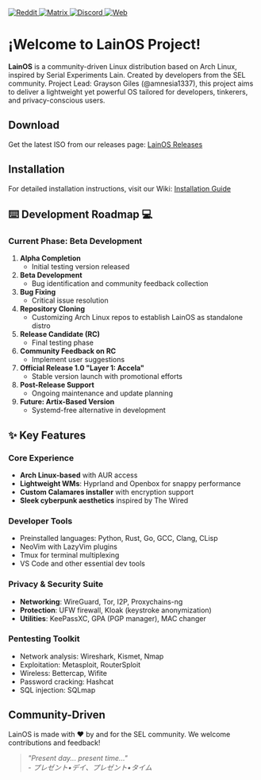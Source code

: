 <!--Reddit-->
<a href="https://www.reddit.com/r/LainOSdevelopers/" target="_blank">
  <img align="top" src="https://img.shields.io/badge/Reddit-FF4500?style=for-the-badge&logo=reddit&logoColor=white" alt="Reddit">
</a>
<!--Matrix-->
<a href="https://matrix.to/?fbclid=IwAR3aREfZ0l84eRuLdQ1RWq38Bm2mqvK4irokYoEWnvOibQPT7vqiIq_nhY8#/!hhlpPAPloYluaKwYAb:matrix.org?via=matrix.org" target="_blank">
  <img align="top" src="https://img.shields.io/badge/Matrix%20-%20%230047a7?style=for-the-badge&logo=matrix" alt="Matrix">
</a>
<!--Discord-->
<a href="https://discord.gg/atZ32vU24U" target="_blank">
  <img align="top" src="https://img.shields.io/badge/Discord%20-%20%234900ff?style=for-the-badge&logo=discord" alt="Discord">
</a>
<!--Web page-->
<a href="https://lainos.dev/" target="_blank">
  <img align="top" src="https://img.shields.io/badge/Lain%20OS%20web-3d3b93?style=for-the-badge&logo=Devbox" alt="Web">
</a>



# ¡Welcome to LainOS Project!

**LainOS** is a community-driven Linux distribution based on Arch Linux, inspired by Serial Experiments Lain. Created by developers from the SEL community. Project Lead: Grayson Giles (@amnesia1337), this project aims to deliver a lightweight yet powerful OS tailored for developers, tinkerers, and privacy-conscious users.

##  Download

Get the latest ISO from our releases page:  [LainOS Releases](https://github.com/The-LainOS-Project/LainOS/releases)

##  Installation

For detailed installation instructions, visit our Wiki:  [Installation Guide](https://github.com/The-LainOS-Project/LainOS/wiki/Installation)

## ⌨️ Development Roadmap 💻

### Current Phase: Beta Development
1. **Alpha Completion**  
   - Initial testing version released
2. **Beta Development**  
   - Bug identification and community feedback collection
3. **Bug Fixing**  
   - Critical issue resolution
4. **Repository Cloning**  
   - Customizing Arch Linux repos to establish LainOS as standalone distro
5. **Release Candidate (RC)**  
   - Final testing phase
6. **Community Feedback on RC**  
   - Implement user suggestions
7. **Official Release 1.0 "Layer 1: Accela"**  
   - Stable version launch with promotional efforts
8. **Post-Release Support**  
   - Ongoing maintenance and update planning
9. **Future: Artix-Based Version**  
   - Systemd-free alternative in development

## ✨ Key Features

###  Core Experience
- **Arch Linux-based** with AUR access
- **Lightweight WMs**: Hyprland and Openbox for snappy performance
- **Custom Calamares installer** with encryption support
- **Sleek cyberpunk aesthetics** inspired by The Wired

###  Developer Tools
- Preinstalled languages: Python, Rust, Go, GCC, Clang, CLisp
- NeoVim with LazyVim plugins
- Tmux for terminal multiplexing
- VS Code and other essential dev tools

###  Privacy & Security Suite
- **Networking**: WireGuard, Tor, I2P, Proxychains-ng
- **Protection**: UFW firewall, Kloak (keystroke anonymization)
- **Utilities**: KeePassXC, GPA (PGP manager), MAC changer

###  Pentesting Toolkit
- Network analysis: Wireshark, Kismet, Nmap
- Exploitation: Metasploit, RouterSploit
- Wireless: Bettercap, Wifite
- Password cracking: Hashcat
- SQL injection: SQLmap

##  Community-Driven
LainOS is made with ❤️ by and for the SEL community. We welcome contributions and feedback!

> *"Present day... present time..."*  
> *-  プレゼント•デイ、プレゼント•タイム*
